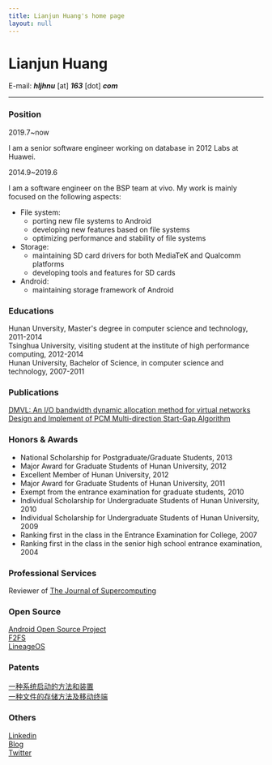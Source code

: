 ```yaml
---
title: Lianjun Huang's home page
layout: null
---
```


# Lianjun Huang
E-mail: ***hljhnu*** [at] ***163*** [dot] ***com***

---
### Position

2019.7~now

I am a senior software engineer working on database in 2012 Labs at Huawei.

2014.9~2019.6

I am a software engineer on the BSP team at vivo. My work is mainly focused on the following aspects:

- File system: 
	- porting new file systems to Android
	- developing new features based on file systems
	- optimizing performance and stability of file systems
- Storage:
	- maintaining SD card drivers for both MediaTeK and Qualcomm platforms
	- developing tools and features for SD cards
- Android:
	- maintaining storage framework of Android

### Educations
Hunan Unversity, Master's degree in computer science and technology, 2011-2014  
Tsinghua University, visiting student at the institute of high performance computing, 2012-2014  
Hunan University, Bachelor of Science, in computer science and technology, 2007-2011  

### Publications
[DMVL: An I/O bandwidth dynamic allocation method for virtual networks](https://www.sciencedirect.com/science/article/pii/S1084804513001380)  
[Design and Implement of PCM Multi-direction Start-Gap Algorithm](http://www.cnki.com.cn/Article/CJFDTotal-XXWX201603046.htm)

### Honors & Awards
- National Scholarship for Postgraduate/Graduate Students, 2013
- Major Award for Graduate Students of Hunan University, 2012
- Excellent Member of Hunan University, 2012
- Major Award for Graduate Students of Hunan University, 2011
- Exempt from the entrance examination for graduate students, 2010
- Individual Scholarship for Undergraduate Students of Hunan University, 2010
- Individual Scholarship for Undergraduate Students of Hunan University, 2009  
- Ranking first in the class in the Entrance Examination for College, 2007
- Ranking first in the class in the senior high school entrance examination, 2004

### Professional Services
Reviewer of [The Journal of Supercomputing](https://www.springer.com/computer/swe/journal/11227)

### Open Source
[Android Open Source Project](https://android-review.googlesource.com/)  
[F2FS](https://git.kernel.org/pub/scm/linux/kernel/git/jaegeuk/f2fs-tools.git/)  
[LineageOS](https://review.lineageos.org/#/q/huanglianjun)

### Patents  
[一种系统启动的方法和装置](http://www.soopat.com/Patent/201710953186)  
[一种文件的存储方法及移动终端](http://www.soopat.com/Patent/201611226950)

### Others
[Linkedin](https://www.linkedin.com/in/lianjun-huang-43964240/)  
[Blog](https://hljhnu.github.com/blog/)  
[Twitter](https://twitter.com/LianjunHuang)   

